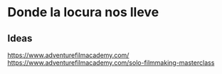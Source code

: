 # Donde la locura nos lleve

## Ideas
https://www.adventurefilmacademy.com/
https://www.adventurefilmacademy.com/solo-filmmaking-masterclass